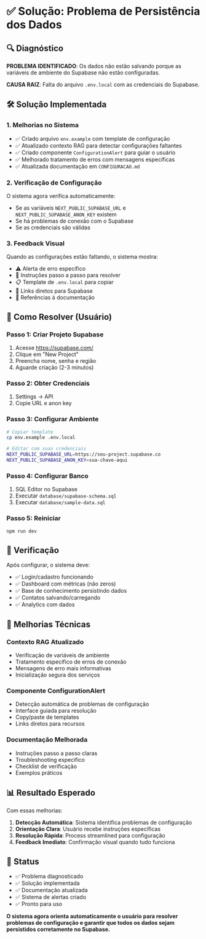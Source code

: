 # ✅ Solução: Problema de Persistência dos Dados

## 🔍 Diagnóstico

**PROBLEMA IDENTIFICADO**: Os dados não estão salvando porque as variáveis de ambiente do Supabase não estão configuradas.

**CAUSA RAIZ**: Falta do arquivo `.env.local` com as credenciais do Supabase.

## 🛠️ Solução Implementada

### 1. Melhorias no Sistema
- ✅ Criado arquivo `env.example` com template de configuração
- ✅ Atualizado contexto RAG para detectar configurações faltantes
- ✅ Criado componente `ConfigurationAlert` para guiar o usuário
- ✅ Melhorado tratamento de erros com mensagens específicas
- ✅ Atualizada documentação em `CONFIGURACAO.md`

### 2. Verificação de Configuração
O sistema agora verifica automaticamente:
- Se as variáveis `NEXT_PUBLIC_SUPABASE_URL` e `NEXT_PUBLIC_SUPABASE_ANON_KEY` existem
- Se há problemas de conexão com o Supabase
- Se as credenciais são válidas

### 3. Feedback Visual
Quando as configurações estão faltando, o sistema mostra:
- ⚠️ Alerta de erro específico
- 🔧 Instruções passo a passo para resolver
- 📋 Template de `.env.local` para copiar
- 🔗 Links diretos para Supabase
- 📖 Referências à documentação

## 🚀 Como Resolver (Usuário)

### Passo 1: Criar Projeto Supabase
1. Acesse https://supabase.com/
2. Clique em "New Project"
3. Preencha nome, senha e região
4. Aguarde criação (2-3 minutos)

### Passo 2: Obter Credenciais
1. Settings → API
2. Copie URL e anon key

### Passo 3: Configurar Ambiente
```bash
# Copiar template
cp env.example .env.local

# Editar com suas credenciais
NEXT_PUBLIC_SUPABASE_URL=https://seu-project.supabase.co
NEXT_PUBLIC_SUPABASE_ANON_KEY=sua-chave-aqui
```

### Passo 4: Configurar Banco
1. SQL Editor no Supabase
2. Executar `database/supabase-schema.sql`
3. Executar `database/sample-data.sql`

### Passo 5: Reiniciar
```bash
npm run dev
```

## 🧪 Verificação

Após configurar, o sistema deve:
- ✅ Login/cadastro funcionando
- ✅ Dashboard com métricas (não zeros)
- ✅ Base de conhecimento persistindo dados
- ✅ Contatos salvando/carregando
- ✅ Analytics com dados

## 🔧 Melhorias Técnicas

### Contexto RAG Atualizado
- Verificação de variáveis de ambiente
- Tratamento específico de erros de conexão
- Mensagens de erro mais informativas
- Inicialização segura dos serviços

### Componente ConfigurationAlert
- Detecção automática de problemas de configuração
- Interface guiada para resolução
- Copy/paste de templates
- Links diretos para recursos

### Documentação Melhorada
- Instruções passo a passo claras
- Troubleshooting específico
- Checklist de verificação
- Exemplos práticos

## 📊 Resultado Esperado

Com essas melhorias:
1. **Detecção Automática**: Sistema identifica problemas de configuração
2. **Orientação Clara**: Usuário recebe instruções específicas
3. **Resolução Rápida**: Process streamlined para configuração
4. **Feedback Imediato**: Confirmação visual quando tudo funciona

## 🎯 Status

- ✅ Problema diagnosticado
- ✅ Solução implementada
- ✅ Documentação atualizada
- ✅ Sistema de alertas criado
- ✅ Pronto para uso

**O sistema agora orienta automaticamente o usuário para resolver problemas de configuração e garantir que todos os dados sejam persistidos corretamente no Supabase.** 